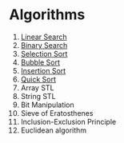 # Algorithms

1. [Linear Search](https://github.com/VarunPoojary/Algorithms/blob/main/LinearSearch.cpp)  
2. [Binary Search](https://github.com/VarunPoojary/Algorithms/blob/main/BinarySearch.cpp)  
3. [Selection Sort](https://github.com/VarunPoojary/Algorithms/blob/main/SelectionSort.cpp)  
4. [Bubble Sort](https://github.com/VarunPoojary/Algorithms/blob/main/BubbleSort.cpp)  
5. [Insertion Sort](https://github.com/VarunPoojary/Algorithms/blob/main/InsertionSort.cpp)
6. [Quick Sort](https://github.com/VarunPoojary/Algorithms/blob/main/QuickSort.cpp)
7. Array STL
8. String STL
9. Bit Manipulation
10. Sieve of Eratosthenes
11. Inclusion-Exclusion Principle
12. Euclidean algorithm

